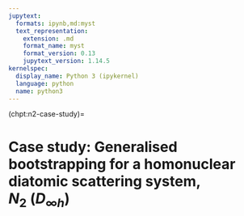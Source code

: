 ```yaml
---
jupytext:
  formats: ipynb,md:myst
  text_representation:
    extension: .md
    format_name: myst
    format_version: 0.13
    jupytext_version: 1.14.5
kernelspec:
  display_name: Python 3 (ipykernel)
  language: python
  name: python3
---
```


(chpt:n2-case-study)=
# Case study: Generalised bootstrapping for a homonuclear diatomic scattering system, $N_2~(D_{\infty h})$

```{code-cell} ipython3

```
